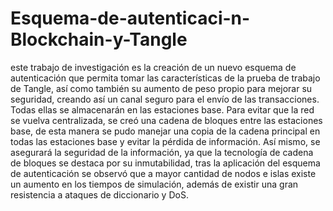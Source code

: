 # Esquema-de-autenticaci-n-Blockchain-y-Tangle
este trabajo de investigación es la creación de un nuevo esquema de autenticación que permita tomar las características de la prueba de trabajo de Tangle, así como también su aumento de peso propio para mejorar su seguridad, creando así un canal seguro para el envío de las transacciones. Todas ellas se almacenarán en las estaciones base. Para evitar que la red se vuelva centralizada, se creó una cadena de bloques entre las estaciones base, de esta manera se pudo manejar una copia de la cadena principal en todas las estaciones base y evitar la pérdida de información. Así mismo, se asegurará la seguridad de la información, ya que la tecnología de cadena de bloques se destaca por su inmutabilidad, tras la aplicación del esquema de autenticación se observó que a mayor cantidad de nodos e islas existe un aumento en los tiempos de simulación, además de existir una gran resistencia a ataques de diccionario y DoS. 
